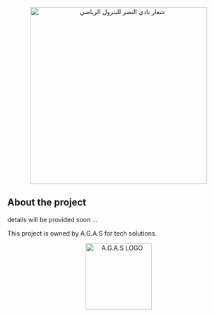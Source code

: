 <p align="center"><a href="https://www.facebook.com/people/%D8%A7%D9%84%D8%B5%D9%81%D8%AD%D8%A9-%D8%A7%D9%84%D8%B1%D8%B3%D9%85%D9%8A%D9%87-%D9%84%D9%86%D8%A7%D8%AF%D9%8A-%D8%A7%D9%84%D9%86%D8%B5%D8%B1-%D9%84%D9%84%D8%A8%D8%AA%D8%B1%D9%88%D9%84-%D8%A8%D8%A7%D9%84%D8%B3%D9%88%D9%8A%D8%B3/100069734301574/" target="_blank"><img src="https://scontent.fcai22-4.fna.fbcdn.net/v/t39.30808-6/345628517_568597425258410_3645616887142776056_n.jpg?_nc_cat=104&ccb=1-7&_nc_sid=5f2048&_nc_ohc=MYQtGoRdntEAX9qILjx&_nc_ht=scontent.fcai22-4.fna&oh=00_AfAF-e6KbSv6-kZguD063mLP7wUN0sYsDkNoGxXhB3AKPQ&oe=65681EAB" width="400" alt="شعار نادي النصر للبترول الرياضي"></a></p>



## About the project

details will be provided soon ...

[//]: # (- [Simple, fast routing engine]&#40;https://laravel.com/docs/routing&#41;.)

[//]: # (- [Powerful dependency injection container]&#40;https://laravel.com/docs/container&#41;.)

[//]: # (- Multiple back-ends for [session]&#40;https://laravel.com/docs/session&#41; and [cache]&#40;https://laravel.com/docs/cache&#41; storage.)

[//]: # (- Expressive, intuitive [database ORM]&#40;https://laravel.com/docs/eloquent&#41;.)

[//]: # (- Database agnostic [schema migrations]&#40;https://laravel.com/docs/migrations&#41;.)

[//]: # (- [Robust background job processing]&#40;https://laravel.com/docs/queues&#41;.)

[//]: # (- [Real-time event broadcasting]&#40;https://laravel.com/docs/broadcasting&#41;.)

This project is owned by A.G.A.S for tech solutions.
<p align="center"><img src="imgs\agaslogo-02 copy.png" width="150" alt="A.G.A.S LOGO"></p>

